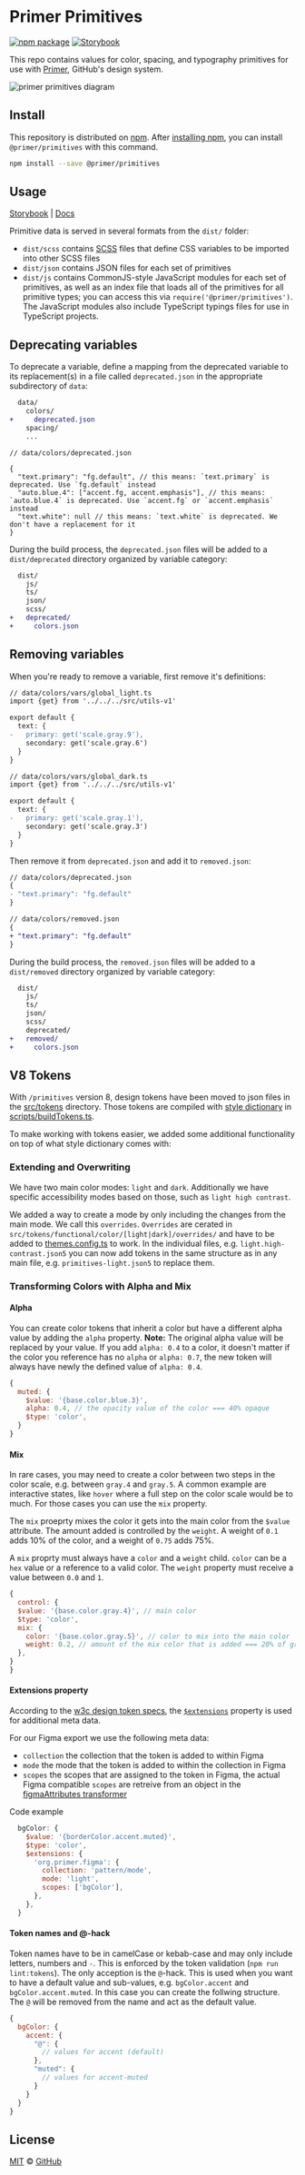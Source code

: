 # Primer Primitives

[![npm package](https://img.shields.io/npm/v/@primer/primitives.svg?style=flat)](https://www.npmjs.com/package/@primer/primitives) [![Storybook](https://github.com/primer/primitives/actions/workflows/deploy.yml/badge.svg)](https://primer.style/primitives/storybook/)

This repo contains values for color, spacing, and typography primitives for use with [Primer][primer], GitHub's design system.

![primer primitives diagram](https://user-images.githubusercontent.com/4608155/135384588-192c279f-020f-4544-a61f-559be6629f18.png)

## Install

This repository is distributed on [npm][npm]. After [installing npm][install-npm], you can install `@primer/primitives` with this command.

```sh
npm install --save @primer/primitives
```

## Usage

[Storybook](https://primer.style/primitives/storybook) | [Docs](https://primer.style/primitives/)

Primitive data is served in several formats from the `dist/` folder:

- `dist/scss` contains [SCSS][scss] files that define CSS variables to be imported into other SCSS files
- `dist/json` contains JSON files for each set of primitives
- `dist/js` contains CommonJS-style JavaScript modules for each set of primitives, as well as an index file that loads all of the primitives for all primitive types; you can access this via `require('@primer/primitives')`. The JavaScript modules also include TypeScript typings files for use in TypeScript projects.

## Deprecating variables

To deprecate a variable, define a mapping from the deprecated variable to its replacement(s) in a file called `deprecated.json` in the appropriate subdirectory of `data`:

```diff
  data/
    colors/
+     deprecated.json
    spacing/
    ...
```

```
// data/colors/deprecated.json

{
  "text.primary": "fg.default", // this means: `text.primary` is deprecated. Use `fg.default` instead
  "auto.blue.4": ["accent.fg, accent.emphasis"], // this means: `auto.blue.4` is deprecated. Use `accent.fg` or `accent.emphasis` instead
  "text.white": null // this means: `text.white` is deprecated. We don't have a replacement for it
}

```

During the build process, the `deprecated.json` files will be added to a `dist/deprecated` directory organized by variable category:

```diff
  dist/
    js/
    ts/
    json/
    scss/
+   deprecated/
+     colors.json
```

## Removing variables

When you're ready to remove a variable, first remove it's definitions:

```diff
// data/colors/vars/global_light.ts
import {get} from '../../../src/utils-v1'

export default {
  text: {
-   primary: get('scale.gray.9'),
    secondary: get('scale.gray.6')
  }
}
```

```diff
// data/colors/vars/global_dark.ts
import {get} from '../../../src/utils-v1'

export default {
  text: {
-   primary: get('scale.gray.1'),
    secondary: get('scale.gray.3')
  }
}
```

Then remove it from `deprecated.json` and add it to `removed.json`:

```diff
// data/colors/deprecated.json
{
- "text.primary": "fg.default"
}
```

```diff
// data/colors/removed.json
{
+ "text.primary": "fg.default"
}
```

During the build process, the `removed.json` files will be added to a `dist/removed` directory organized by variable category:

```diff
  dist/
    js/
    ts/
    json/
    scss/
    deprecated/
+   removed/
+     colors.json
```

## V8 Tokens

With `/primitives` version 8, design tokens have been moved to json files in the [src/tokens](./src/tokens/) directory. Those tokens are compiled with [style dictionary](https://amzn.github.io/style-dictionary/#/) in [scripts/buildTokens.ts](./scripts/buildTokens.ts).

To make working with tokens easier, we added some additional functionality on top of what style dictionary comes with:

### Extending and Overwriting

We have two main color modes: `light` and `dark`. Additionally we have specific accessibility modes based on those, such as `light high contrast`.

We added a way to create a mode by only including the changes from the main mode. We call this `overrides`.
`Overrides` are cerated in `src/tokens/functional/color/[light|dark]/overrides/` and have to be added to [themes.config.ts](./scripts/themes.config.ts) to work.
In the individual files, e.g. `light.high-contrast.json5` you can now add tokens in the same structure as in any main file, e.g. `primitives-light.json5` to replace them.

### Transforming Colors with Alpha and Mix

#### Alpha

You can create color tokens that inherit a color but have a different alpha value by adding the `alpha` property.
**Note:** The original alpha value will be replaced by your value. If you add `alpha: 0.4` to a color, it doesn't matter if the color you reference has no `alpha` or `alpha: 0.7`, the new token will always have newly the defined value of `alpha: 0.4`.

```js
{
  muted: {
    $value: '{base.color.blue.3}',
    alpha: 0.4, // the opacity value of the color === 40% opaque
    $type: 'color',
  }
}
```

#### Mix

In rare cases, you may need to create a color between two steps in the color scale, e.g. between `gray.4` and `gray.5`. A common example are interactive states, like `hover` where a full step on the color scale would be to much. For those cases you can use the `mix` property.

The `mix` proeprty mixes the color it gets into the main color from the `$value` attribute. The amount added is controlled by the `weight`. A weight of `0.1` adds 10% of the color, and a weight of `0.75` adds 75%.

A `mix` proprty must always have a `color` and a `weight` child. `color` can be a `hex` value or a reference to a valid color. The `weight` property must receive a value between `0.0` and `1`.

```js
{
  control: {
  $value: '{base.color.gray.4}', // main color
  $type: 'color',
  mix: {
    color: '{base.color.gray.5}', // color to mix into the main color
    weight: 0.2, // amount of the mix color that is added === 20% of gray.5 is mix into gray.4
  },
}
}
```

#### Extensions property

According to the [w3c design token specs](https://design-tokens.github.io/community-group/format/#design-token), the [`$extensions`](https://design-tokens.github.io/community-group/format/#extensions) property is used for additional meta data.

For our Figma export we use the following meta data:

- `collection` the collection that the token is added to within Figma
- `mode` the mode that the token is added to within the collection in Figma
- `scopes` the scopes that are assigned to the token in Figma, the actual Figma compatible `scopes` are retreive from an object in the [figmaAttributes transformer](./src/transformers/figmaAttributes.ts)

Code example

```js
  bgColor: {
    $value: '{borderColor.accent.muted}',
    $type: 'color',
    $extensions: {
      'org.primer.figma': {
        collection: 'pattern/mode',
        mode: 'light',
        scopes: ['bgColor'],
      },
    },
  }
```

#### Token names and @-hack

Token names have to be in camelCase or kebab-case and may only include letters, numbers and `-`. This is enforced by the token validation (`npm run lint:tokens`).
The only acception is the `@`-hack. This is used when you want to have a default value and sub-values, e.g. `bgColor.accent` and `bgColor.accent.muted`.
In this case you can create the follwing structure. The `@` will be removed from the name and act as the default value.

```js
{
  bgColor: {
    accent: {
      "@": {
        // values for accent (default)
      },
      "muted": {
        // values for accent-muted
      }
    }
  }
}
```

## License

[MIT](./LICENSE) &copy; [GitHub](https://github.com/)

[primer]: https://github.com/primer/primer
[npm]: https://www.npmjs.com/
[install-npm]: https://docs.npmjs.com/getting-started/installing-node
[scss]: https://sass-lang.com/
